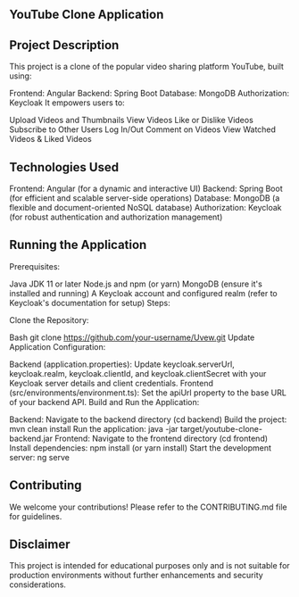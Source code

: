 ## YouTube Clone Application

## Project Description

This project is a clone of the popular video sharing platform YouTube, built using:

Frontend: Angular
Backend: Spring Boot
Database: MongoDB
Authorization: Keycloak
It empowers users to:

Upload Videos and Thumbnails
View Videos
Like or Dislike Videos
Subscribe to Other Users
Log In/Out
Comment on Videos
View Watched Videos & Liked Videos
## Technologies Used

Frontend: Angular (for a dynamic and interactive UI)
Backend: Spring Boot (for efficient and scalable server-side operations)
Database: MongoDB (a flexible and document-oriented NoSQL database)
Authorization: Keycloak (for robust authentication and authorization management)
## Running the Application

Prerequisites:

Java JDK 11 or later
Node.js and npm (or yarn)
MongoDB (ensure it's installed and running)
A Keycloak account and configured realm (refer to Keycloak's documentation for setup)
Steps:

Clone the Repository:

Bash
git clone https://github.com/your-username/Uvew.git
Update Application Configuration:

Backend (application.properties):
Update keycloak.serverUrl, keycloak.realm, keycloak.clientId, and keycloak.clientSecret with your Keycloak server details and client credentials.
Frontend (src/environments/environment.ts):
Set the apiUrl property to the base URL of your backend API.
Build and Run the Application:

Backend:
Navigate to the backend directory (cd backend)
Build the project: mvn clean install
Run the application: java -jar target/youtube-clone-backend.jar
Frontend:
Navigate to the frontend directory (cd frontend)
Install dependencies: npm install (or yarn install)
Start the development server: ng serve
## Contributing

We welcome your contributions! Please refer to the CONTRIBUTING.md file for guidelines.

## Disclaimer

This project is intended for educational purposes only and is not suitable for production environments without further enhancements and security considerations.

